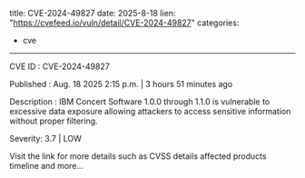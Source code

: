  
title: CVE-2024-49827
date: 2025-8-18
lien: "https://cvefeed.io/vuln/detail/CVE-2024-49827"
categories:
  - cve
---

CVE ID : CVE-2024-49827

Published :  Aug. 18
2025
2:15 p.m. | 3 hours
51 minutes ago

Description : IBM Concert Software 1.0.0 through 1.1.0 is vulnerable to excessive data exposure
allowing attackers to access sensitive information without proper filtering.

Severity: 3.7 | LOW

Visit the link for more details
such as CVSS details
affected products
timeline
and more...
